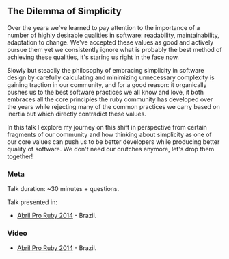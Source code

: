 ## The Dilemma of Simplicity

Over the years we've learned to pay attention to the importance of a number of highly desirable qualities in software: readability, maintainability, adaptation to change. We've accepted these values as good and actively pursue them yet we consistently ignore what is probably the best method of achieving these qualities, it's staring us right in the face now.

Slowly but steadily the philosophy of embracing simplicity in software design by carefully calculating and minimizing unnecessary complexity is gaining traction in our community, and for a good reason: it organically pushes us to the best software practices we all know and love, it both embraces all the core principles the ruby community has developed over the years while rejecting many of the common practices we carry based on inertia but which directly contradict these values. 

In this talk I explore my journey on this shift in perspective from certain fragments of our community and how thinking about simplicity as one of our core values can push us to be better developers while producing better quality of software. We don't need our crutches anymore, let's drop them together!

### Meta

Talk duration: ~30 minutes + questions.


Talk presented in:

* [Abril Pro Ruby 2014](http://abrilproruby.com) - Brazil.

### Video

* [Abril Pro Ruby 2014](https://www.youtube.com/watch?v=MOjeNcN1__c) - Brazil.
